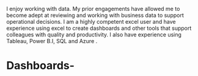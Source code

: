 I enjoy working with data. My prior engagements have allowed me to become adept at reviewing and working with business data to support operational decisions. I am a highly competent excel user and have experience using excel to create dashboards and other tools that support colleagues with quality and productivity. I also have experience using Tableau, Power B.I, SQL and Azure .
 # Dashboards-
